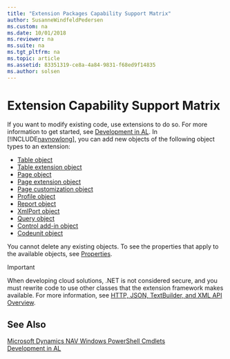 ```yaml
---
title: "Extension Packages Capability Support Matrix"
author: SusanneWindfeldPedersen
ms.custom: na
ms.date: 10/01/2018
ms.reviewer: na
ms.suite: na
ms.tgt_pltfrm: na
ms.topic: article
ms.assetid: 83351319-ce8a-4a84-9831-f68ed9f14835
ms.author: solsen
---
```


# Extension Capability Support Matrix
If you want to modify existing code, use extensions to do so. For more information to get started, see [Development in AL](developer/devenv-dev-overview.md). In [!INCLUDE[navnowlong](includes/navnowlong_md.md)], you can add new objects of the following object types to an extension:  

- [Table object](developer/devenv-table-object.md)
- [Table extension object](developer/devenv-table-ext-object.md)
- [Page object](developer/devenv-page-object.md)
- [Page extension object](developer/devenv-page-ext-object.md)
- [Page customization object](developer/devenv-page-customization-object.md)
- [Profile object](developer/devenv-profile-object.md)
- [Report object](developer/devenv-report-object.md)
- [XmlPort object](developer/devenv-xmlport-object.md)
- [Query object](developer/devenv-query-object.md)
- [Control add-in object](developer/devenv-control-addin-object.md)
- [Codeunit object](developer/devenv-codeunit-object.md)

You cannot delete any existing objects. To see the properties that apply to the available objects, see [Properties](developer/properties/devenv-properties.md). 

> [!IMPORTANT]  
> When developing cloud solutions, .NET is not considered secure, and you must rewrite code to use other classes that the extension framework makes available. For more information, see [HTTP, JSON, TextBuilder, and XML API Overview](developer/devenv-restapi-overview.md).

<!--
## Restricted properties  
 There are restrictions on certain property changes for modified objects. The following sections list the properties you cannot change. The cmdlets that create and install packages will halt with errors if any of these properties are changed in your extension.  

### Restricted properties on existing page modifications  
 You cannot change the values for the following properties for existing [!INCLUDE[navnow](includes/navnow_md.md)] pages in an extension.  

-   AccessByPermission  

-   AssistEdit  

-   AutoSplitKey  

-   CardPageID  

-   CharAllowed  

-   ContainerType  

-   ControlAddIn  

-   Data Type  

-   DataLength  

-   DateFormula  

-   DelayedInsert  

-   DeleteAllowed  

-   DrillDown  

-   DrillDownPageID  

-   Editable  

-   ExtendedDatatype  

-   FieldClass  

-   GroupType  

-   ID  

-   InsertAllowed  

-   LinkedObject  

-   Lookup  

-   LookupPageID  

-   MaxValue  

-   MinValue  

-   ModifyAllowed  

-   MultipleNewLines  

-   Name  

-   NotBlank  

-   Numeric  

-   PageType  

-   PartType  

-   PasteIsValid  

-   Permissions  

-   PopulateAllFields  

-   RefreshOnActivate  

-   SourceExpr  

-   SourceTable  

-   SourceTableTemporary  

-   SourceTableView  

-   SubType  

-   SystemPartID  

-   TableRelation  

-   TableType  

-   TestTableRelation  

-   ValidateTableRelation  

-   ValuesAllowed  

 Most of these are typically not properties changed through customization as they can have a negative effect on the [!INCLUDE[navnow](includes/navnow_md.md)] deployment.  

### Restricted properties on existing table modifications  
You cannot change the values for the following properties for existing tables and fields in an extension.  

#### Table Properties
-   Name  
-   DataPerCompany  
-   Permissions  
-   LookupPageID  
-   DrillDownPageID  
-   PasteIsValid  
-   LinkedObject  
-   TableType  

You can add table keys, but you cannot delete or modify existing keys.  

#### Field Properties
-   Name  
-   AccessByPermission  
-   Compressed  
-   Data Type  
-   DataLength  
-   DateFormula  
-   ExtendedDataType  
-   FieldClass  
-   MaxValue  
-   MinValue  
-   NotBlank  
-   Numeric  
-   Owner  
-   SQL Data Type  
-   SubType \(BLOB\)  
-   TableIDExpr  
-   TableRelation  
-   TestTableRelation  
-   ValidateTableRelation  
-   ValuesAllowed Width  

You can add fields to a table group, but you cannot remove fields or groups.  
-->

## See Also  
[Microsoft Dynamics NAV Windows PowerShell Cmdlets](Microsoft-Dynamics-NAV-Windows-PowerShell-Cmdlets.md)  
[Development in AL](developer/devenv-dev-overview.md)  
